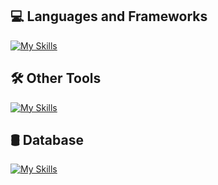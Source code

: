 ## 💻 Languages ​​and Frameworks
[![My Skills](https://skillicons.dev/icons?i=cs,java,python,dotnet,spring,django,react&theme=dark)](https://skillicons.dev)
## 🛠️ Other Tools
[![My Skills](https://skillicons.dev/icons?i=kafka,rabbitmq,postman,docker,maven,linux&theme=dark)](https://skillicons.dev)
## 🛢 Database
[![My Skills](https://skillicons.dev/icons?i=mysql,sqlite,mongodb,postgres&theme=dark)](https://skillicons.dev)




